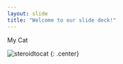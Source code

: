 ```yaml
---
layout: slide
title: "Welcome to our slide deck!"
---
```


My Cat

![steroidtocat](https://octodex.github.com/images/steroidtocat.png)
{: .center}
